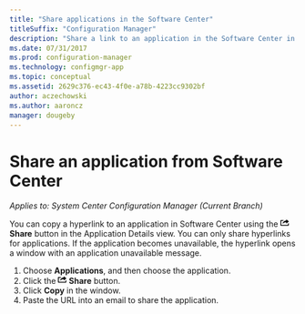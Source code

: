 ```yaml
---
title: "Share applications in the Software Center"
titleSuffix: "Configuration Manager"
description: "Share a link to an application in the Software Center in System Center Configuration Manager."
ms.date: 07/31/2017
ms.prod: configuration-manager
ms.technology: configmgr-app
ms.topic: conceptual
ms.assetid: 2629c376-ec43-4f0e-a78b-4223cc9302bf
author: aczechowski
ms.author: aaroncz
manager: dougeby
---
```


# Share an application from Software Center

*Applies to: System Center Configuration Manager (Current Branch)* <!-- 1706 -->

You can copy a hyperlink to an application in Software Center using the  ![Share](media/share15.png)  **Share** button in the Application Details view. You can only share hyperlinks for applications. If the application becomes unavailable, the hyperlink opens a window with an application unavailable message.

1. Choose **Applications**, and then choose the application.
2. Click the ![Share](media/share15.png) **Share** button.
3. Click **Copy** in the window.
4. Paste the URL into an email to share the application.